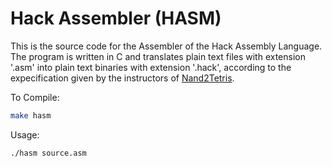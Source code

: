 # Hack Assembler (HASM)

This is the source code for the Assembler of the Hack Assembly Language. The program is written in C and translates plain text files with extension '.asm' into plain text binaries with extension '.hack', according to the expecification given by the instructors of [Nand2Tetris](https://nand2tetris.org).

To Compile: 
```Bash
make hasm
```

Usage:
```Bash
./hasm source.asm
```

